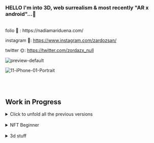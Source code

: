 <!--  <div style="display: flex; flex-direction: row;">
 <img src="cyclop-smile.svg" width="80" height="80"/>
 <img src="cyclop-smile.svg" width="80" height="80"/>
  <img src="cyclop-smile.svg" width="80" height="80"/>
![ezgif com-gif-maker (1)](https://user-images.githubusercontent.com/58809268/213820483-0046ca3e-5500-4116-96d1-4b64e01479ed.gif)

</div>  

 

-->
 
### HELLO I'm into 3D, web surrealism & most recently "AR x android"...👾 

<br>
folio 🦄 :  https://nadiamariduena.com/

instagram 🌋: https://www.instagram.com/zardozsan/

twitter 🌞: https://twitter.com/zordazx_null

![preview-default](https://github.com/nadiamariduena/nadiamariduena/assets/58809268/3335f716-e87c-4154-b9c2-c4af928c99f2)


 ![11-iPhone-01-Portrait](https://github.com/nadiamariduena/nadiamariduena/assets/58809268/3c376c6f-8994-4614-8106-a8a41347f33b)

 
 <br>
  <br>
  
## Work in Progress 

 
<details>
<summary>Click to unfold all the previous versions</summary> 
 
<br>
<br>
 
 
Januar 20, 2023 (new folio)

https://nadiamariduena.com/

![ezgif com-gif-maker](https://user-images.githubusercontent.com/58809268/213819211-536eacd9-8629-49e8-9aaf-e264d94a9a05.gif)

<br>

https://nadiamariduena.com/furniture-cards

![chairr](https://user-images.githubusercontent.com/58809268/216482246-78b57bff-24da-4fc3-a9b3-6544680d21df.gif)

 <div style="display: flex; flex-direction: row;">
 
 <img class="img" src="N-forNadiamariduena.png" width="650" height="680"/>
</div>
   
    
 
   
   <br>
 
 
   
<br>
 
 
 
 
  Nov 6, 2022 (draggable component)
 https://nemu-mobile-store.netlify.app/
 
 <br>

https://user-images.githubusercontent.com/58809268/200151365-e9cddb02-9aa6-4c20-af36-e8c8839aff25.mp4


 
 
 #### Nov 2.2022
   
   <br>
   
   

https://user-images.githubusercontent.com/58809268/199617082-1df3164a-4c7f-4e23-a991-d00afee0dff5.mp4
 
 
 <br>
 
  #### Nov 15. 2021


https://user-images.githubusercontent.com/58809268/200211392-534ceae4-b866-4068-8e0a-370c71103e69.mp4


 
  <br>
 
 #### Oct 27, 2021 
 




https://user-images.githubusercontent.com/58809268/200209296-c0729554-bdb3-457e-a80c-3fb73be51880.mp4



 
 <br>
</details>      
   
 

  
 
<br> 
 

 

<details>
<summary>NFT Beginner</summary> 
   
<br>

# <a href="https://emoji.gg/emoji/1385-metamask"><img src="https://emoji.gg/assets/emoji/1385-metamask.png" width="64px" height="64px" alt="metamask"></a>
   
### OpenSea marketplace [repo](https://github.com/nadiamariduena/opensea-marketplace)  
#### Stack: Blockchain Web 3.0 App with  Next.js | Sanity.io | thirdweb | Tailwind | Alchemy
   
 
 [<img src="preview-image.webp"/>](https://opensea-clone-nadia-mariduena-exercise.vercel.app/) 
   
  <br>
   
   
     
[<img src="camaie-furniture_e-store.gif"/>](https://camaie-furniture-st.netlify.app/) 

   <br>

 
   
</details>    
 




<br>


<details>
<summary>3d stuff</summary> 
   
<br>

**CREDITS:** Barcelona Chair inspired by **Mies Van der Rohe**


      
   [<img src="CHAIR_blender-3d-threejs.gif"/>](https://preview-volkanuve.vercel.app/furniture) 
   [<img src="study1_chairMarcelBreuer_eeveTest.jpg"/>](https://preview-volkanuve.vercel.app/furniture)
   
 
   <br>

 
   
</details>

